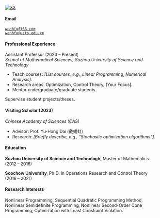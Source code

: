 [![XX](https://img.shields.io/badge/XX-github-blue?logo=github)](https://github.com/XX)

#### Email  
<code>wenhfu@163.com</code>  
<code>wenhfu@usts.edu.cn</code>

#### Professional Experience
Assistant Professor (2023 – Present)  
*School of Mathematical Sciences, Suzhou University of Science and Technology*  
- Teach courses: *[List courses, e.g., Linear Programming, Numerical Analysis]*.  
- Research areas: Optimization, Control Theory, [Your Focus].  
- Mentor undergraduate/graduate students. 

Supervise student projects/theses.

#### Visiting Scholar (2023)  
*Chinese Academy of Sciences (CAS)*  
- Advisor: Prof. Yu-Hong Dai (戴彧虹)  
- Research: *[Briefly describe, e.g., "Stochastic optimization algorithms"]*.  

#### Education  
**Suzhou University of Science and Technologh**, Master of Mathematics (2012 – 2016)  


**Soochow University**, Ph.D. in Operations Research and Control Theory (2016 – 2021)  

#### Research Interests  
Nonlinear Programming, Sequential Quadratic Programming Method, Nonlinear Semidefinite Programming, Nonlinear Second-Order Cone Programming, Optimization with Least Constraint Violation.